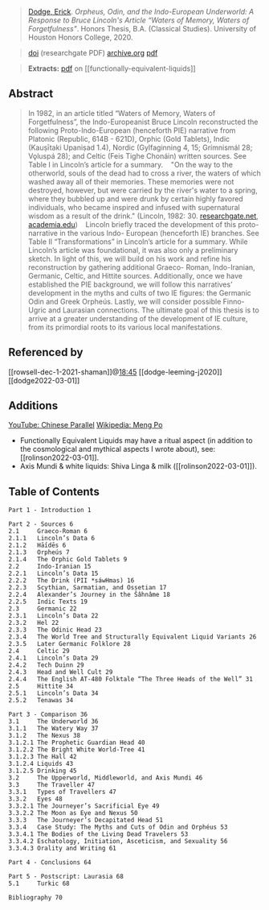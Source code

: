 > [Dodge, Erick](dodge.md). *Orpheus, Odin, and the Indo-European Underworld: A Response to Bruce Lincoln's Article “Waters of Memory, Waters of Forgetfulness"*. Honors Thesis, B.A. (Classical Studies). University of Houston Honors College, 2020. 

> [doi](https://doi.org/10.13140/RG.2.2.15131.90402) (researchgate PDF)
> [archive.org](https://archive.org/details/erick_james_dodge_thesis)
> [pdf](dodge2020-thesis.pdf)

> **Extracts:**
> [pdf](a/dodge2020-thesis-liquids.pdf) on [[functionally-equivalent-liquids]]


## Abstract
> In 1982, in an article titled “Waters of Memory, Waters of Forgetfulness”, the Indo-Europeanist Bruce Lincoln reconstructed the following Proto-Indo-European (henceforth PIE) narrative from Platonic (Republic, 614B - 621D), Orphic (Gold Tablets), Indic (Kauṣītaki Upaniṣad 1.4), Nordic (Gylfaginning 4, 15; Grímnismál 28; Vǫluspá 28); and Celtic (Feis Tighe Chonáin) written sources. See Table I in Lincoln’s article for a summary.
>   
> "On the way to the otherworld, souls of the dead had to cross a river, the waters of which washed away all of their memories. These memories were not destroyed, however, but were carried by the river's water to a spring, where they bubbled up and were drunk by certain highly favored individuals, who became inspired and infused with supernatural wisdom as a result of the drink." (Lincoln, 1982: 30. [researchgate.net](https://www.researchgate.net/publication/249927289-Waters-of-Memory-Waters-of-Forgetfulness), [academia.edu](https://www.academia.edu/32367336/Waters-of-Memory))
>   
> Lincoln briefly traced the development of this proto-narrative in the various Indo- European (henceforth IE) branches. See Table II “Transformations” in Lincoln’s article for a summary. While Lincoln’s article was foundational, it was also only a preliminary sketch. In light of this, we will build on his work and refine his reconstruction by gathering additional Graeco- Roman, Indo-Iranian, Germanic, Celtic, and Hittite sources. Additionally, once we have established the PIE background, we will follow this narratives’ development in the myths and cults of two IE figures: the Germanic Odin and Greek Orpheús. Lastly, we will consider possible Finno-Ugric and Laurasian connections. The ultimate goal of this thesis is to arrive at a greater understanding of the development of IE culture, from its primordial roots to its various local manifestations.
> 
## Referenced by
[[rowsell-dec-1-2021-shaman]]@[18:45](https://youtu.be/gWfv23T2wc4?t=1124)
[[dodge-leeming-j2020]]
[[dodge2022-03-01]]

## Additions
[YouTube: Chinese Parallel](https://youtu.be/TWib6bPZzy0?t=222)
[Wikipedia: Meng Po](https://en.wikipedia.org/wiki/Meng_Po)

- Functionally Equivalent Liquids may have a ritual aspect (in addition to the cosmological and mythical aspects I wrote about), see: [[rolinson2022-03-01]].
- Axis Mundi & white liquids: Shiva Linga & milk ([[rolinson2022-03-01]]).

## Table of Contents
```
Part 1 - Introduction 1

Part 2 - Sources 6
2.1 	Graeco-Roman 6
2.1.1 	Lincoln’s Data 6
2.1.2 	Hā́idēs 6
2.1.3 	Orpheús 7
2.1.4 	The Orphic Gold Tablets 9
2.2 	Indo-Iranian 15
2.2.1 	Lincoln’s Data 15
2.2.2 	The Drink (PII *sáwHmas) 16
2.2.3 	Scythian, Sarmatian, and Ossetian 17
2.2.4 	Alexander’s Journey in the Šâhnâme 18
2.2.5 	Indic Texts 19
2.3 	Germanic 22
2.3.1 	Lincoln’s Data 22
2.3.2 	Hel 22
2.3.3 	The Odinic Head 23
2.3.4 	The World Tree and Structurally Equivalent Liquid Variants 26
2.3.5 	Later Germanic Folklore 28
2.4 	Celtic 29
2.4.1 	Lincoln’s Data 29
2.4.2 	Tech Duinn 29
2.4.3 	Head and Well Cult 29
2.4.4 	The English AT-480 Folktale “The Three Heads of the Well” 31
2.5 	Hittite 34
2.5.1 	Lincoln’s Data 34
2.5.2 	Tenawas 34

Part 3 - Comparison 36
3.1 	The Underworld 36
3.1.1 	The Watery Way 37
3.1.2 	The Nexus 38
3.1.2.1 The Prophetic Guardian Head 40
3.1.2.2 The Bright White World-Tree 41
3.1.2.3 The Hall 42
3.1.2.4 Liquids 43
3.1.2.5 Drinking 45
3.2 	The Upperworld, Middleworld, and Axis Mundi 46
3.3 	The Traveller 47
3.3.1 	Types of Travellers 47
3.3.2 	Eyes 48
3.3.2.1 The Journeyer’s Sacrificial Eye 49
3.3.2.2 The Moon as Eye and Nexus 50
3.3.3 	The Journeyer’s Decapitated Head 51
3.3.4 	Case Study: The Myths and Cuts of Odin and Orphéus 53
3.3.4.1 The Bodies of the Living Dead Travelers 53
3.3.4.2 Eschatology, Initiation, Asceticism, and Sexuality 56
3.3.4.3 Orality and Writing 61

Part 4 - Conclusions 64

Part 5 - Postscript: Laurasia 68
5.1 	Turkic 68

Bibliography 70
```